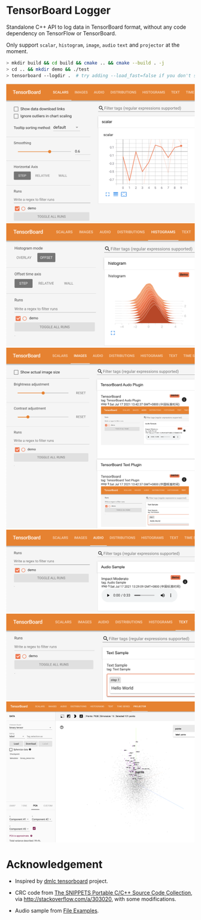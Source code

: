 # TensorBoard Logger

Standalone C++ API to log data in TensorBoard format, without any code dependency on TensorFlow or TensorBoard.

Only support `scalar`, `histogram`, `image`, `audio` `text` and `projector` at the moment.

```bash
> mkdir build && cd build && cmake .. && cmake --build . -j
> cd .. && mkdir demo && ./test
> tensorboard --logdir .  # try adding --load_fast=false if you don't see projector tab
```

![scalar](./assets/scalar.png)
![histogram](./assets/histogram.png)
![image](./assets/image.png)
![audio](./assets/audio.png)
![text](./assets/text.png)
![embedding](./assets/embedding.png)

# Acknowledgement

- Inspired by [dmlc tensorboard](https://github.com/dmlc/tensorboard) project.

- CRC code from [The SNIPPETS Portable C/C++ Source Code Collection](http://web.archive.org/web/20080303102530/http://c.snippets.org/snip_lister.php?fname=crc_32.c), via http://stackoverflow.com/a/303020, with some modifications.

- Audio sample from [File Examples](https://file-examples.com/index.php/sample-audio-files/sample-wav-download/).
